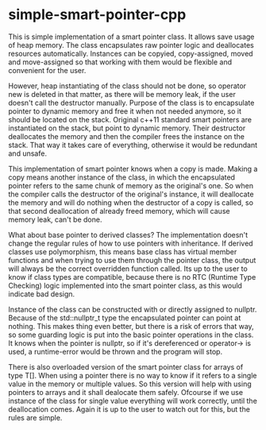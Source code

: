 # simple-smart-pointer-cpp
This is simple implementation of a smart pointer class. It allows save usage of heap memory. The class encapsulates raw pointer logic and deallocates resources automatically. Instances can be copyied, copy-assigned, moved and move-assigned so that working with them would be flexible and convenient for the user.

However, heap instantiating of the class should not be done, so operator new is deleted in that matter, as there will be memory leak, if the user doesn't call the destructor manually. Purpose of the class is to encapsulate pointer to dynamic memory and free it when not needed anymore, so it should be located on the stack. Original c++11 standard smart pointers are instantiated on the stack, but point to dynamic memory. Their destructor deallocates the memory and then the compiler frees the instance on the stack. That way it takes care of everything, otherwise it would be redundant and unsafe.

This implementation of smart pointer knows when a copy is made. Making a copy means another instance of the class, in which the encapsulated pointer refers to the same chunk of memory as the original's one. So when the compiler calls the destructor of the original's instance, it will deallocate the memory and will do nothing when the destructor of a copy is called, so that second deallocation of already freed memory, which will cause memory leak, can't be done.

What about base pointer to derived classes? The implementation doesn't change the regular rules of how to use pointers with inheritance. If derived classes use polymorphism, this means base class has virtual member functions and when trying to use them through the pointer class, the output will always be the correct overridden function called. Its up to the user to know if class types are compatible, because there is no RTC (Runtime Type Checking) logic implemented into the smart pointer class, as this would indicate bad design.

Instance of the class can be constructed with or directly assigned to nullptr. Because of the std::nullptr_t type the encapsulated pointer can point at nothing. This makes thing even better, but there is a risk of errors that way, so some guarding logic is put into the basic pointer operations in the class. It knows when the pointer is nullptr, so if it's dereferenced or operator-> is used, a runtime-error would be thrown and the program will stop.

There is also overloaded version of the smart pointer class for arrays of type T[]. When using a pointer there is no way to know if it refers to a single value in the memory or multiple values. So this version will help with using pointers to arrays and it shall dealocate them safely. Ofcourse if we use instance of the class for single value everything will work correctly, until the deallocation comes. Again it is up to the user to watch out for this, but the rules are simple.
